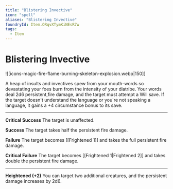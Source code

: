 ```yaml
---
title: "Blistering Invective"
icon: "spell"
aliases: "Blistering Invective"
foundryId: Item.ORqvXTymKiNEsR7w
tags:
  - Item
---
```


# Blistering Invective
![[icons-magic-fire-flame-burning-skeleton-explosion.webp|150]]

A heap of insults and invectives spew from your mouth-words so devastating your foes burn from the intensity of your diatribe. Your words deal 2d6 persistent,fire damage, and the target must attempt a Will save. If the target doesn't understand the language or you're not speaking a language, it gains a +4 circumstance bonus to its save.

* * *

**Critical Success** The target is unaffected.

**Success** The target takes half the persistent fire damage.

**Failure** The target becomes [[Frightened 1]] and takes the full persistent fire damage.

**Critical Failure** The target becomes [[Frightened 1|Frightened 2]] and takes double the persistent fire damage.

* * *

**Heightened (+2)** You can target two additional creatures, and the persistent damage increases by 2d6.
